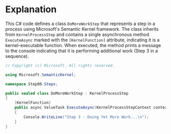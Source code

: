 # Explanation
This C# code defines a class `DoMoreWorkStep` that represents a step in a process using Microsoft's Semantic Kernel framework. The class inherits from `KernelProcessStep` and contains a single asynchronous method `ExecuteAsync` marked with the `[KernelFunction]` attribute, indicating it is a kernel-executable function. When executed, the method prints a message to the console indicating that it is performing additional work (Step 3 in a sequence).

```csharp
// Copyright (c) Microsoft. All rights reserved.

using Microsoft.SemanticKernel;

namespace Step00.Steps;

public sealed class DoMoreWorkStep : KernelProcessStep
{
    [KernelFunction]
    public async ValueTask ExecuteAsync(KernelProcessStepContext context)
    {
        Console.WriteLine("Step 3 - Doing Yet More Work...\n");
    }
}
```